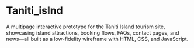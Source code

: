 # Taniti_islnd
A multipage interactive prototype for the Taniti Island tourism site, showcasing island attractions, booking flows, FAQs, contact pages, and news—all built as a low-fidelity wireframe with HTML, CSS, and JavaScript.
